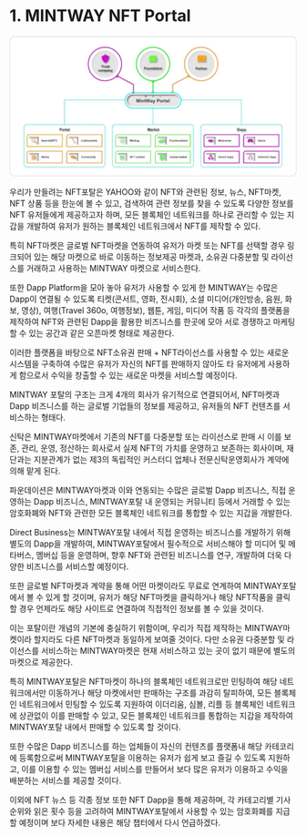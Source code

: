 # 1. MINTWAY NFT Portal

![Figure 11. MINTWAY NFT Portal](../../.gitbook/assets/image11.jpg)

우리가 만들려는 NFT포탈은 YAHOO와 같이 NFT와 관련된 정보, 뉴스, NFT마켓, NFT 상품 등을 한눈에 볼 수 있고, 검색하여 관련 정보를 찾을 수 있도록 다양한 정보를 NFT 유저들에게 제공하고자 하며, 모든 블록체인 네트워크를 하나로 관리할 수 있는 지갑을 개발하여 유저가 원하는 블록체인 네트워크에서 NFT를 제작할 수 있다.

특히 NFT마켓은 글로벌 NFT마켓을 연동하여 유저가 마켓 또는 NFT를 선택할 경우 링크되어 있는 해당 마켓으로 바로 이동하는 정보제공 마켓과, 소유권 다중분할 및 라이선스를 거래하고 사용하는 MINTWAY 마켓으로 서비스한다.

또한 Dapp Platform을 모아 놓아 유저가 사용할 수 있게 한 MINTWAY는 수많은 Dapp이 연결될 수 있도록 티켓(콘서트, 영화, 전시회), 소셜 미디어(개인방송, 음원, 화보, 영상), 여행(Travel 360o, 여행정보), 웹툰, 게임, 미디어 작품 등 각각의 플랫폼을 제작하여 NFT와 관련된 Dapp을 활용한 비즈니스를 한곳에 모아 서로 경쟁하고 마케팅 할 수 있는 공간과 같은 오픈마켓 형태로 제공한다.

이러한 플랫폼을 바탕으로 NFT소유권 판매 + NFT라이선스를 사용할 수 있는 새로운 시스템을 구축하여 수많은 유저가 자신의 NFT를 판매하지 않아도 타 유저에게 사용하게 함으로서 수익을 창출할 수 있는 새로운 마켓을 서비스할 예정이다.

MINTWAY 포탈의 구조는 크게 4개의 회사가 유기적으로 연결되어서, NFT마켓과 Dapp 비즈니스를 하는 글로벌 기업들의 정보를 제공하고, 유저들의 NFT 컨텐츠를 서비스하는 형태다.

신탁은 MINTWAY마켓에서 기존의 NFT를 다중분할 또는 라이선스로 판매 시 이를 보존, 관리, 운영, 정산하는 회사로서 실제 NFT의 가치를 운영하고 보존하는 회사이며, 재단과는 지분관계가 없는 제3의 독립적인 커스터디 업체나 전문신탁운영회사가 계약에 의해 맡게 된다.

파운데이션은 MINTWAY마켓과 이와 연동되는 수많은 글로벌 Dapp 비즈니스, 직접 운영하는 Dapp 비즈니스, MINTWAY포탈 내 운영되는 커뮤니티 등에서 거래할 수 있는 암호화폐와 NFT와 관련한 모든 블록체인 네트워크를 통합할 수 있는 지갑을 개발한다.

Direct Business는 MINTWAY포탈 내에서 직접 운영하는 비즈니스를 개발하기 위해 별도의 Dapp을 개발하여, MINTWAY포탈에서 필수적으로 서비스해야 할 미디어 및 메타버스, 멤버십 등을 운영하며, 향후 NFT와 관련된 비즈니스를 연구, 개발하여 더욱 다양한 비즈니스를 서비스할 예정이다.

또한 글로벌 NFT마켓과 계약을 통해 어떤 마켓이라도 무료로 연계하여 MINTWAY포탈에서 볼 수 있게 할 것이며, 유저가 해당 NFT마켓을 클릭하거나 해당 NFT작품을 클릭할 경우 언제라도 해당 사이트로 연결하여 직접적인 정보를 볼 수 있을 것이다.

이는 포탈이란 개념의 기본에 충실하기 위함이며, 우리가 직접 제작하는 MINTWAY마켓이라 할지라도 다른 NFT마켓과 동일하게 보여줄 것이다. 다만 소유권 다중분할 및 라이선스를 서비스하는 MINTWAY마켓은 현재 서비스하고 있는 곳이 없기 때문에 별도의 마켓으로 제공한다.

특히 MINTWAY포탈은 NFT마켓이 하나의 블록체인 네트워크로만 민팅하여 해당 네트워크에서만 이동하거나 해당 마켓에서만 판매하는 구조를 과감히 탈피하여, 모든 블록체인 네트워크에서 민팅할 수 있도록 지원하여 이더리움, 심볼, 리플 등 블록체인 네트워크에 상관없이 이를 판매할 수 있고, 모든 블록체인 네트워크를 통합하는 지갑을 제작하여 MINTWAY포탈 내에서 판매할 수 있도록 할 것이다.

또한 수많은 Dapp 비즈니스를 하는 업체들이 자신의 컨텐츠를 플랫폼내 해당 카테코리에 등록함으로써 MINTWAY포탈을 이용하는 유저가 쉽게 보고 즐길 수 있도록 지원하고, 이를 이용할 수 있는 멤버십 서비스를 만들어서 보다 많은 유저가 이용하고 수익을 배분하는 서비스를 제공할 것이다.

이외에 NFT 뉴스 등 각종 정보 또한 NFT Dapp을 통해 제공하며, 각 카테고리별 기사순위와 읽은 횟수 등을 고려하여 MINTWAY포탈에서 사용할 수 있는 암호화폐를 지급할 예정이며 보다 자세한 내용은 해당 챕터에서 다시 언급하겠다.
